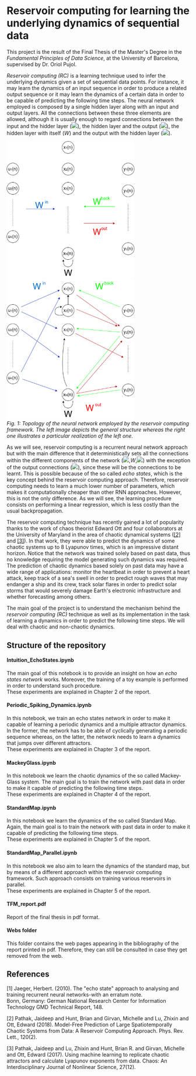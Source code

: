 # Reservoir computing for learning the underlying dynamics of sequential data

This project is the result of the Final Thesis of the Master's Degree in the _Fundamental Principles of Data Science_, at the University of Barcelona, supervised by Dr. Oriol Pujol.

_Reservoir computing (RC)_ is a learning technique used to infer the underlying dynamics given a set of sequential data points. For instance, it may learn the dynamics of an input sequence in order to produce a related output sequence or it may learn the dynamics of a certain data in order to be capable of predicting the following time steps. The neural network employed is composed by a single hidden layer along with an input and output layers. All the connections between these three elements are allowed, although it is usually enough to regard connections between the input and the hidder layer (<img src="https://render.githubusercontent.com/render/math?math=W^\text{in}">), the hidden layer and the output (<img src="https://render.githubusercontent.com/render/math?math=W^\text{out}">), the hidden layer with itself (_W_) and the output with the hidden layer (<img src="https://render.githubusercontent.com/render/math?math=W^\text{back}">).

<p>
    <img src="Images/EchoStateBasic.png" width="350"/> 
    &nbsp;&nbsp;&nbsp;&nbsp;&nbsp;&nbsp;&nbsp;&nbsp;&nbsp;&nbsp;
    <img src="Images/EchoStateBasic2.png" width="350" />
    <br>
    <em>Fig. 1: Topology of the neural network employed by the reservoir computing framework. The left image depicts the general structure whereas the right one illustrates a particular realization of the left one.</em>
</p>
  
As we will see, reservoir computing is a recurrent neural network approach but with the main difference that it deterministically sets all the connections within the different components of the network (<img src="https://render.githubusercontent.com/render/math?math=W^\text{in}">,_W_,<img src="https://render.githubusercontent.com/render/math?math=W^\text{back}">) with the exception of the output connections (<img src="https://render.githubusercontent.com/render/math?math=W^\text{out}">), since these will be the connections to be learnt. This is possible because of the so called _echo states_, which is the key concept behind the reservoir computing approach. Therefore, reservoir computing needs to learn a much lower number of parameters, which makes it computationally cheaper than other RNN approaches. However, this is not the only difference. As we will see, the learning procedure consists on performing a linear regression, which is less costly than the usual backpropagation.

The reservoir computing technique has recently gained a lot of popularity thanks to the work of chaos theorist Edward Ott and four collaborators at the University of Maryland in the area of chaotic dynamical systems ([[2]](#2) and [[3]](#3)). In that work, they were able to predict the dynamics of some chaotic systems up to 8 Lyapunov times, which is an impressive distant horizon. Notice that the network was trained solely based on past data, thus no knowledge requiring the model generating such dynamics was required. The prediction of chaotic dynamics based solely on past data may have a wide range of applications: monitor the heartbeat in order to prevent a heart attack, keep track of a sea's swell in order to predict rough waves that may endanger a ship and its crew, track solar flares in order to predict solar storms that would severely damage Earth's electronic infrastructure and whether forecasting among others.

The main goal of the project is to understand the mechanism behind the _reservoir computing (RC)_ technique as well as its implementation in the task of learning a dynamics in order to predict the following time steps. We will deal with chaotic and non-chaotic dynamics.

## Structure of the repository

#### Intuition_EchoStates.ipynb
The main goal of this notebook is to provide an insight on how an _echo states network_ works. Moreover, the training of a toy example is performed in order to understand such procedure. <br>
These experiments are explained in Chapter 2 of the report.

#### Periodic_Spiking_Dynamics.ipynb
In this notebook, we train an echo states network in order to make it capable of learning a periodic dynamics and a multiple attractor dynamics. In the former, the network has to be able of cyclically generating a periodic sequence whereas, on the latter, the network needs to learn a dynamics that jumps over different attractors.<br>
These experiments are explained in Chapter 3 of the report.

#### MackeyGlass.ipynb
In this notebook we learn the chaotic dynamics of the so called Mackey-Glass system. The main goal is to train the network with past data in order to make it capable of predicting the following time steps. <br>
These experiments are explained in Chapter 4 of the report.

#### StandardMap.ipynb
In this notebook we learn the dynamics of the so called Standard Map. Again, the main goal is to train the network with past data in order to make it capable of predicting the following time steps. <br>
These experiments are explained in Chapter 5 of the report.

#### StandardMap_Parallel.ipynb
In this notebook we also aim to learn the dynamics of the standard map, but by means of a different approach within the reservoir computing framework. Such approach consists on training various reservoirs in parallel. <br>
These experiments are explained in Chapter 5 of the report.

#### TFM_report.pdf
Report of the final thesis in pdf format.

#### Webs folder
This folder contains the web pages appearing in the bibliography of the report printed in pdf. Therefore, they can still be consulted in case they get removed from the web.

## References
<a id="1">[1]</a> 
Jaeger, Herbert. (2010). 
The "echo state" approach to analysing and training recurrent neural networks-with an erratum note.  
Bonn, Germany: German National Research Center for Information Technology GMD Technical Report, 148.

<a id="2">[2]</a> 
Pathak, Jaideep and Hunt, Brian and Girvan, Michelle and Lu, Zhixin and Ott, Edward (2018). 
Model-Free Prediction of Large Spatiotemporally Chaotic Systems from Data: A Reservoir Computing Approach. 
Phys. Rev. Lett., 120(2).

<a id="3">[3]</a> 
Pathak, Jaideep and Lu, Zhixin and Hunt, Brian R. and Girvan, Michelle and Ott, Edward (2017). 
Using machine learning to replicate chaotic attractors and calculate Lyapunov exponents from data.
Chaos: An Interdisciplinary Journal of Nonlinear Science, 27(12).


